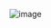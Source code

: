 ![image](https://user-images.githubusercontent.com/100158318/211847310-3acfedf3-8d33-48b5-85f3-5e4b3d2067f6.png)
